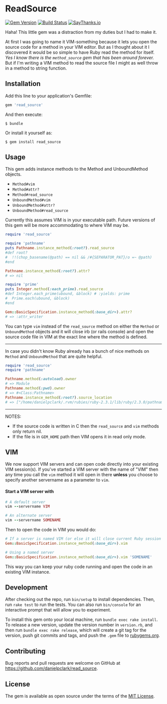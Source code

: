 # ReadSource
[![Gem Version](https://badge.fury.io/rb/read_source.svg)](https://badge.fury.io/rb/read_source)
[![Build Status](https://travis-ci.org/danielpclark/read_source.svg?branch=master)](https://travis-ci.org/danielpclark/read_source)
[![SayThanks.io](https://img.shields.io/badge/SayThanks.io-%E2%98%BC-1EAEDB.svg)](https://saythanks.io/to/danielpclark)

Haha! This little gem was a distraction from my duties but I had to make it.

At first I was going to name it VIM-something because it lets you open the source code for a method in your VIM editor.
But as I thought about it I discovered it would be so simple to have Ruby read the method for itself. *Yes
I know there is the `method_source` gem that has been around forever.* But if I'm writing a VIM method
to read the source file I might as well throw in a method to string function.

## Installation

Add this line to your application's Gemfile:

```ruby
gem 'read_source'
```

And then execute:

    $ bundle

Or install it yourself as:

    $ gem install read_source

## Usage

This gem adds instance methods to the Method and UnboundMethod objects.

* `Method#vim`
* `Method#attr?`
* `Method#read_source`
* `UnboundMethod#vim`
* `UnboundMethod#attr?`
* `UnboundMethod#read_source`

Currently this assumes VIM is in your executable path.  Future versions of this gem will be more
accommodating to where VIM may be.

```ruby
require 'read_source'

require 'pathname'
puts Pathname.instance_method(:root?).read_source
#def root?
#  !!(chop_basename(@path) == nil && /#{SEPARATOR_PAT}/o =~ @path)
#end

Pathname.instance_method(:root?).attr?
# => nil

require 'prime'
puts Integer.method(:each_prime).read_source
#def Integer.each_prime(ubound, &block) # :yields: prime
#  Prime.each(ubound, &block)
#end

Gem::BasicSpecification.instance_method(:base_dir=).attr?
# => :attr_writer
```

You can type `vim` instead of the `read_source` method on either the `Method` or `UnboundMethod` objects
and it will close irb (or rails console) and open the source code file in VIM at the exact line where
the method is defined.

--- 

In case you didn't know Ruby already has a bunch of nice methods on `Method` and `UnboundMethod`
that are quite helpful.

```ruby
require 'read_source'
require 'pathname'

Pathname.method(:autoload).owner
# => Module 
Pathname.method(:pwd).owner
# => #<Class:Pathname>
Pathname.instance_method(:root?).source_location
# => ["/home/danielpclark/.rvm/rubies/ruby-2.3.1/lib/ruby/2.3.0/pathname.rb", 208]
```

---

NOTES:
* If the source code is written in C then the `read_source` and `vim` methods only return nil.
* If the file is in `GEM_HOME` path then VIM opens it in read only mode.

## VIM

We now support VIM servers and can open code directly into your existing VIM session(s).  If you've started
a VIM server with the name of "VIM" then any time you call the `vim` method it will open in there **unless**
you choose to specify another servername as a parameter to `vim`.

#### Start a VIM server with
```ruby
# A default server
vim --servername VIM

# An alternate server
vim --servername SOMENAME
```

Then to open the code in VIM you would do:

```ruby
# If a server is named VIM (or else it will close current Ruby session and open vim in this terminal).
Gem::BasicSpecification.instance_method(:base_dir=).vim

# Using a named server
Gem::BasicSpecification.instance_method(:base_dir=).vim 'SOMENAME'
```

This way you can keep your ruby code running and open the code in an existing VIM instance.


## Development

After checking out the repo, run `bin/setup` to install dependencies. Then, run `rake test` to run the tests. You can also run `bin/console` for an interactive prompt that will allow you to experiment.

To install this gem onto your local machine, run `bundle exec rake install`. To release a new version, update the version number in `version.rb`, and then run `bundle exec rake release`, which will create a git tag for the version, push git commits and tags, and push the `.gem` file to [rubygems.org](https://rubygems.org).

## Contributing

Bug reports and pull requests are welcome on GitHub at https://github.com/danielpclark/read_source.


## License

The gem is available as open source under the terms of the [MIT License](http://opensource.org/licenses/MIT).

